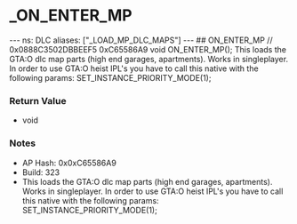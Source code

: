 # _ON_ENTER_MP

--- ns: DLC aliases: ["_LOAD_MP_DLC_MAPS"] --- ## ON_ENTER_MP  // 0x0888C3502DBBEEF5 0xC65586A9 void ON_ENTER_MP();  This loads the GTA:O dlc map parts (high end garages, apartments). Works in singleplayer. In order to use GTA:O heist IPL's you have to call this native with the following params: SET_INSTANCE_PRIORITY_MODE(1);

### Return Value
* void

### Notes
* AP Hash: 0x0xC65586A9
* Build: 323
* This loads the GTA:O dlc map parts (high end garages, apartments).
Works in singleplayer.
In order to use GTA:O heist IPL's you have to call this native with the following params: SET_INSTANCE_PRIORITY_MODE(1);

